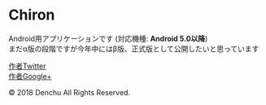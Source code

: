 # Chiron
Android用アプリケーションです (対応機種: __Android 5.0以降__)  
まだα版の段階ですが今年中にはβ版、正式版として公開したいと思っています

[作者Twitter](https://twitter.com/Denchu1205)  
[作者Google+](https://plus.google.com/u/0/106950030216120414717)

© 2018 Denchu All Rights Reserved.